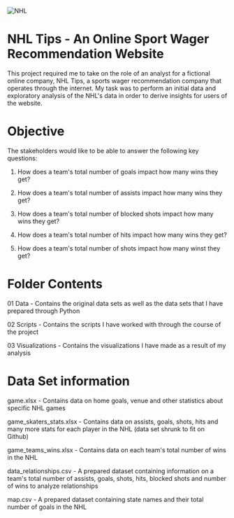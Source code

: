 ![NHL](https://th.bing.com/th/id/R.2900883730dbf660fc0d3f5acd86f04e?rik=pt2LsU9hqSMuSQ&riu=http%3a%2f%2fwallpapercave.com%2fwp%2fjtCN9Z3.jpg&ehk=BppXVm7nLKqbikJZUj2bM%2f8VlULVHSdNrrga%2fXSq8Ug%3d&risl=&pid=ImgRaw&r=0)

# NHL Tips - An Online Sport Wager Recommendation Website
This project required me to take on the role of an analyst for a fictional online company, NHL Tips, a sports wager recommendation company that operates through the internet. My task was to perform an initial data and exploratory analysis of the NHL's data in order to derive insights for users of the website. 

# Objective

The stakeholders would like to be able to answer the following key questions:

1) How does a team's total number of goals impact how many wins they get?

2) How does a team's total number of assists impact how many wins they get?

3) How does a team's total number of blocked shots impact how many wins they get?

4) How does a team's total number of hits impact how many wins they get?

5) How does a team's total number of shots impact how many winst they get?



# Folder Contents

01 Data - Contains the original data sets as well as the data sets that I have prepared through Python

02 Scripts - Contains the scripts I have worked with through the course of the project

03 Visualizations - Contains the visualizations I have made as a result of my analysis


# Data Set information
game.xlsx - Contains data on home goals, venue and other statistics about specific NHL games

game_skaters_stats.xlsx - Contains data on assists, goals, shots, hits and many more stats for each player in the NHL 
(data set shrunk to fit on Github)

game_teams_wins.xlsx - Contains data on each team's total number of wins in the NHL

data_relationships.csv - A prepared dataset containing information on a team's total number of assists, goals, shots, hits, blocked shots and number of wins to analyze relationships

map.csv - A prepared dataset containing state names and their total number of goals in the NHL
